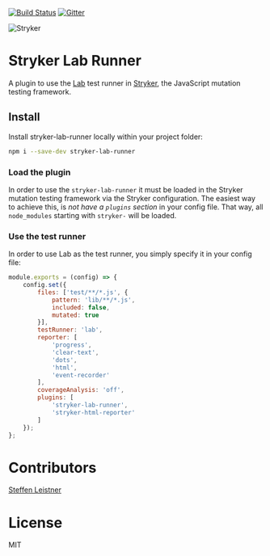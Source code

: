 [![Build Status](https://travis-ci.org/sleistner/stryker-lab-runner.svg?branch=master)](https://travis-ci.org/sleistner/stryker-lab-runner)
[![Gitter](https://badges.gitter.im/stryker-mutator/stryker.svg)](https://gitter.im/stryker-mutator/stryker?utm_source=badge&utm_medium=badge&utm_campaign=pr-badge)

![Stryker](https://github.com/stryker-mutator/stryker/raw/master/stryker-80x80.png)

# Stryker Lab Runner
A plugin to use the [Lab](https://github.com/hapijs/lab) test runner in [Stryker](http://stryker-mutator.github.io), the JavaScript mutation testing framework.

## Install

Install stryker-lab-runner locally within your project folder:

```bash
npm i --save-dev stryker-lab-runner
```

### Load the plugin

In order to use the `stryker-lab-runner` it must be loaded in the Stryker mutation testing framework via the Stryker configuration.
The easiest way to achieve this, is *not have a `plugins` section* in your config file. That way, all `node_modules` starting with `stryker-` will be loaded.

### Use the test runner

In order to use Lab as the test runner, you simply specify it in your config file:

```js
module.exports = (config) => {
    config.set({
        files: ['test/**/*.js', {
            pattern: 'lib/**/*.js',
            included: false,
            mutated: true
        }],
        testRunner: 'lab',
        reporter: [
            'progress',
            'clear-text',
            'dots',
            'html',
            'event-recorder'
        ],
        coverageAnalysis: 'off',
        plugins: [
            'stryker-lab-runner',
            'stryker-html-reporter'
        ]
    });
};
```

# Contributors

[Steffen Leistner](https://github.com/sleistner)

# License

MIT
